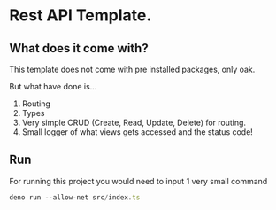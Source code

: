 # Rest API Template.

## What does it come with?
This template does not come with pre installed packages, only oak.

But what have done is...

 1. Routing
 2. Types
 3. Very simple CRUD (Create, Read, Update, Delete) for routing.
 4. Small logger of what views gets accessed and the status code!

## Run
For running this project you would need to input 1 very small command

```js
deno run --allow-net src/index.ts
```